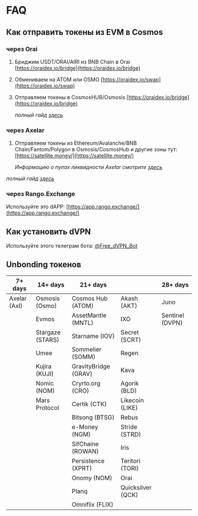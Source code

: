 # FAQ

## Как отправить токены из EVM в Cosmos

### через Orai

1. Бриджим USDT/ORAI/AIRI из BNB Chain в Orai [https://oraidex.io/bridge](https://oraidex.io/bridge)
2. Обмениваем на ATOM или OSMO [https://oraidex.io/swap](https://oraidex.io/swap)
3.  Отправляем токены в CosmosHUB/Osmosis [https://oraidex.io/bridge](https://oraidex.io/bridge)

    _полный гайд_ [_здесь_](https://teletype.in/@creeptah/BSCtoCosmos)

### через Axelar

1.  Отправляем токены из Ethereum/Avalanche/BNB Chain/Fantom/Polygon в Osmosis/CosmosHub и другие зоны тут: [https://satellite.money/](https://satellite.money/)

    _Информацию о пулах ликвидности Axelar смотрите_ [_здесь_](https://axelar.network/blog/liquidity-pools-for-bridged-assets-via-axelar)

_полный гайд_ [_здесь_](https://teletype.in/@creeptah/evm\_to\_cosmos\_2)

### через Rango.Exchange

Используйте это dAPP: [https://app.rango.exchange/](https://app.rango.exchange/)

## Как установить dVPN

Используйте этого телеграм бота: [@Free\_dVPN\_Bot](https://t.me/@Free\_dVPN\_Bot)

## Unbonding токенов

| 7+ days      | 14+ days         | 21+ days             |                   | 28+ days        |
| ------------ | ---------------- | -------------------- | ----------------- | --------------- |
| Axelar (Axl) | Osmosis (Osmo)   | Cosmos Hub (ATOM)    | Akash (AKT)       | Juno            |
|              | Evmos            | AssetMantle (MNTL)   | IXO               | Sentinel (DVPN) |
|              | Stargaze (STARS) | Starname (IOV)       | Secret (SCRT)     |                 |
|              | Umee             | Sommelier (SOMM)     | Regen             |                 |
|              | Kujira (KUJI)    | GravityBridge (GRAV) | Kava              |                 |
|              | Nomic (NOM)      | Cryrto.org (CRO)     | Agorik (BLD)      |                 |
|              | Mars Protocol    | Certik (CTK)         | Likecoin (LIKE)   |                 |
|              |                  | Bitsong (BTSG)       | Rebus             |                 |
|              |                  | e-Money (NGM)        | Stride (STRD)     |                 |
|              |                  | SifChaine (ROWAN)    | Iris              |                 |
|              |                  | Persistence (XPRT)   | Teritori (TORI)   |                 |
|              |                  | Onomy (NOM)          | Orai              |                 |
|              |                  | Planq                | Quicksilver (QCK) |                 |
|              |                  | Omniflix (FLIX)      |                   |                 |
